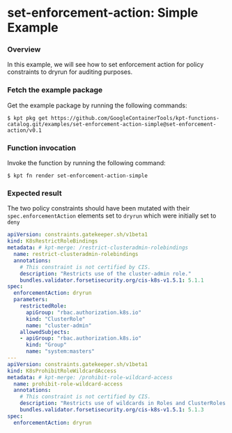 # set-enforcement-action: Simple Example

### Overview

In this example, we will see how to set enforcement action for policy constraints to
dryrun for auditing purposes.

### Fetch the example package

Get the example package by running the following commands:

```shell
$ kpt pkg get https://github.com/GoogleContainerTools/kpt-functions-catalog.git/examples/set-enforcement-action-simple@set-enforcement-action/v0.1
```

### Function invocation

Invoke the function by running the following command:

```shell
$ kpt fn render set-enforcement-action-simple
```

### Expected result

The two policy constraints should have been mutated with their `spec.enforcementAction` 
elements set to `dryrun` which were initially set to `deny`

```yaml
apiVersion: constraints.gatekeeper.sh/v1beta1
kind: K8sRestrictRoleBindings
metadata: # kpt-merge: /restrict-clusteradmin-rolebindings
  name: restrict-clusteradmin-rolebindings
  annotations:
    # This constraint is not certified by CIS.
    description: "Restricts use of the cluster-admin role."
    bundles.validator.forsetisecurity.org/cis-k8s-v1.5.1: 5.1.1
spec:
  enforcementAction: dryrun
  parameters:
    restrictedRole:
      apiGroup: "rbac.authorization.k8s.io"
      kind: "ClusterRole"
      name: "cluster-admin"
    allowedSubjects:
    - apiGroup: "rbac.authorization.k8s.io"
      kind: "Group"
      name: "system:masters"
---
apiVersion: constraints.gatekeeper.sh/v1beta1
kind: K8sProhibitRoleWildcardAccess
metadata: # kpt-merge: /prohibit-role-wildcard-access
  name: prohibit-role-wildcard-access
  annotations:
    # This constraint is not certified by CIS.
    description: "Restricts use of wildcards in Roles and ClusterRoles."
    bundles.validator.forsetisecurity.org/cis-k8s-v1.5.1: 5.1.3
spec:
  enforcementAction: dryrun
```
